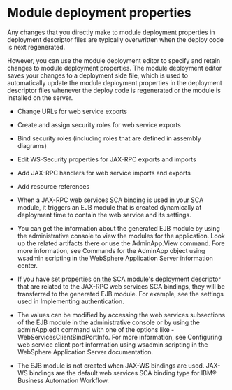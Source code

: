 <!-- image -->

# Module deployment properties

Any changes that you directly make to module deployment properties
in deployment descriptor files are typically overwritten when the
deploy code is next regenerated.

However, you can use the module deployment editor to specify and
retain changes to module deployment properties. The module deployment
editor saves your changes to a deployment side file, which is used
to automatically update the module deployment properties in the deployment
descriptor files whenever the deploy code is regenerated or the module
is installed on the server.

- Change URLs for web service exports
- Create and assign security roles for web service exports
- Bind security roles (including roles that are defined in assembly
diagrams)
- Edit WS-Security properties for JAX-RPC exports and imports
- Add JAX-RPC handlers for web service imports and exports
- Add resource references

- When a JAX-RPC web services SCA binding is used in your SCA module,
it triggers an EJB module that is created dynamically at deployment
time to contain the web service and its settings.
- You can get the information about the generated EJB module by
using the administrative console to view the modules for the application.
Look up the related artifacts there or use the AdminApp.View command.
Fore more information, see Commands for the AdminApp object using
wsadmin scripting in the WebSphere Application Server information
center.
- If you have set properties on the SCA module's deployment descriptor
that are related to the JAX-RPC web services SCA bindings, they will
be transferred to the generated EJB module. For example, see the settings
used in Implementing authentication.
- The values can be modified by accessing the web services subsections
of the EJB module in the administrative console or by using the adminApp.edit
command with one of the options like -WebServicesClientBindPortInfo.
For more information, see Configuring web service client port information using
wsadmin scripting in the WebSphere Application Server documentation.
- The EJB module is not created when JAX-WS bindings are used. JAX-WS
bindings are the default web services SCA binding type for IBM® Business Automation Workflow.